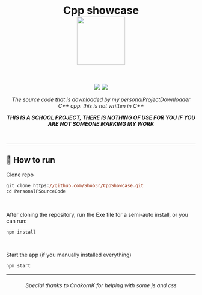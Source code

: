 <h1 align="center">
Cpp showcase
<br>
<sub>
<img src="https://user-images.githubusercontent.com/120770627/213265967-49dfaac0-d48a-42ab-96cd-1eb181f8d1d8.png" width=128>

</sub>
</h3>
<br>
<p align="center">
  <img src="https://img.shields.io/badge/Electron-191970?style=for-the-badge&logo=Electron&logoColor=white">
  <img src="https://img.shields.io/badge/node.js-6DA55F?style=for-the-badge&logo=node.js&logoColor=white">
</p>
<p align="center"><i>The source code that is downloaded by my personalProjectDownloader C++ app. this is not written in C++</i></p>
<p align="center"><i><b>THIS IS A SCHOOL PROJECT, THERE IS NOTHING OF USE FOR YOU IF YOU ARE NOT SOMEONE MARKING MY WORK</b></i></p>
<br>
<hr>

<h2>🚀 How to run</h2>
<p>Clone repo</p>

```ps
git clone https://github.com/Shob3r/CppShowcase.git
cd PersonalPSourceCode
```

<br>
<p>After cloning the repository, run the Exe file for a semi-auto install, or you can run:</p>

```ps
npm install 
```

<br>
<p>Start the app (if you manually installed everything)</p>

```ps
npm start
```

<hr>
<h6 align="center"><i>Special thanks to ChakornK for helping with some js and css</i></h6>
